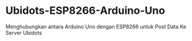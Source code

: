 # Ubidots-ESP8266-Arduino-Uno
Menghubungkan antara Arduino Uno dengan ESP8266 untuk Post Data Ke Server Ubidots
